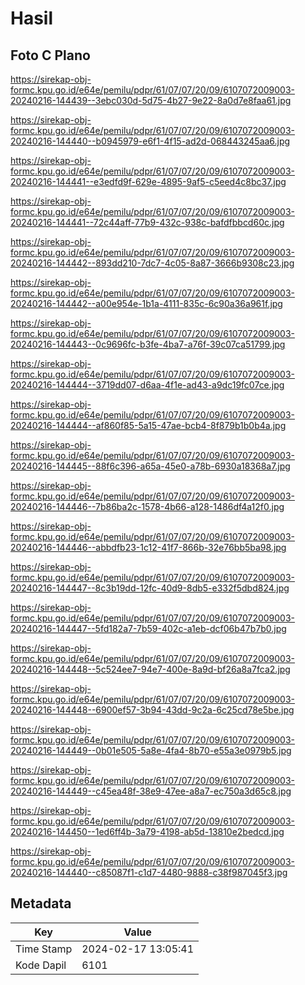 # Hasil

## Foto C Plano

https://sirekap-obj-formc.kpu.go.id/e64e/pemilu/pdpr/61/07/07/20/09/6107072009003-20240216-144439--3ebc030d-5d75-4b27-9e22-8a0d7e8faa61.jpg

https://sirekap-obj-formc.kpu.go.id/e64e/pemilu/pdpr/61/07/07/20/09/6107072009003-20240216-144440--b0945979-e6f1-4f15-ad2d-068443245aa6.jpg

https://sirekap-obj-formc.kpu.go.id/e64e/pemilu/pdpr/61/07/07/20/09/6107072009003-20240216-144441--e3edfd9f-629e-4895-9af5-c5eed4c8bc37.jpg

https://sirekap-obj-formc.kpu.go.id/e64e/pemilu/pdpr/61/07/07/20/09/6107072009003-20240216-144441--72c44aff-77b9-432c-938c-bafdfbbcd60c.jpg

https://sirekap-obj-formc.kpu.go.id/e64e/pemilu/pdpr/61/07/07/20/09/6107072009003-20240216-144442--893dd210-7dc7-4c05-8a87-3666b9308c23.jpg

https://sirekap-obj-formc.kpu.go.id/e64e/pemilu/pdpr/61/07/07/20/09/6107072009003-20240216-144442--a00e954e-1b1a-4111-835c-6c90a36a961f.jpg

https://sirekap-obj-formc.kpu.go.id/e64e/pemilu/pdpr/61/07/07/20/09/6107072009003-20240216-144443--0c9696fc-b3fe-4ba7-a76f-39c07ca51799.jpg

https://sirekap-obj-formc.kpu.go.id/e64e/pemilu/pdpr/61/07/07/20/09/6107072009003-20240216-144444--3719dd07-d6aa-4f1e-ad43-a9dc19fc07ce.jpg

https://sirekap-obj-formc.kpu.go.id/e64e/pemilu/pdpr/61/07/07/20/09/6107072009003-20240216-144444--af860f85-5a15-47ae-bcb4-8f879b1b0b4a.jpg

https://sirekap-obj-formc.kpu.go.id/e64e/pemilu/pdpr/61/07/07/20/09/6107072009003-20240216-144445--88f6c396-a65a-45e0-a78b-6930a18368a7.jpg

https://sirekap-obj-formc.kpu.go.id/e64e/pemilu/pdpr/61/07/07/20/09/6107072009003-20240216-144446--7b86ba2c-1578-4b66-a128-1486df4a12f0.jpg

https://sirekap-obj-formc.kpu.go.id/e64e/pemilu/pdpr/61/07/07/20/09/6107072009003-20240216-144446--abbdfb23-1c12-41f7-866b-32e76bb5ba98.jpg

https://sirekap-obj-formc.kpu.go.id/e64e/pemilu/pdpr/61/07/07/20/09/6107072009003-20240216-144447--8c3b19dd-12fc-40d9-8db5-e332f5dbd824.jpg

https://sirekap-obj-formc.kpu.go.id/e64e/pemilu/pdpr/61/07/07/20/09/6107072009003-20240216-144447--5fd182a7-7b59-402c-a1eb-dcf06b47b7b0.jpg

https://sirekap-obj-formc.kpu.go.id/e64e/pemilu/pdpr/61/07/07/20/09/6107072009003-20240216-144448--5c524ee7-94e7-400e-8a9d-bf26a8a7fca2.jpg

https://sirekap-obj-formc.kpu.go.id/e64e/pemilu/pdpr/61/07/07/20/09/6107072009003-20240216-144448--6900ef57-3b94-43dd-9c2a-6c25cd78e5be.jpg

https://sirekap-obj-formc.kpu.go.id/e64e/pemilu/pdpr/61/07/07/20/09/6107072009003-20240216-144449--0b01e505-5a8e-4fa4-8b70-e55a3e0979b5.jpg

https://sirekap-obj-formc.kpu.go.id/e64e/pemilu/pdpr/61/07/07/20/09/6107072009003-20240216-144449--c45ea48f-38e9-47ee-a8a7-ec750a3d65c8.jpg

https://sirekap-obj-formc.kpu.go.id/e64e/pemilu/pdpr/61/07/07/20/09/6107072009003-20240216-144450--1ed6ff4b-3a79-4198-ab5d-13810e2bedcd.jpg

https://sirekap-obj-formc.kpu.go.id/e64e/pemilu/pdpr/61/07/07/20/09/6107072009003-20240216-144440--c85087f1-c1d7-4480-9888-c38f987045f3.jpg


## Metadata

| Key        | Value               |
| ---------- | ------------------- |
| Time Stamp | 2024-02-17 13:05:41 |
| Kode Dapil | 6101                |



